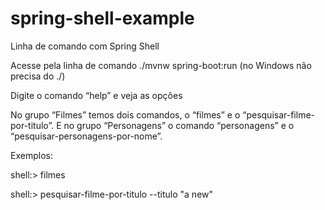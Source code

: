 # spring-shell-example
Linha de comando com Spring Shell

Acesse pela linha de comando
./mvnw spring-boot:run (no Windows não precisa do ./)

Digite o comando “help” e veja as opções

No grupo “Filmes” temos dois comandos, o “filmes” e o “pesquisar-filme-por-titulo”.
E no grupo “Personagens” o comando “personagens” e o “pesquisar-personagens-por-nome”.

Exemplos:

shell:> filmes

shell:> pesquisar-filme-por-titulo --titulo "a new"
